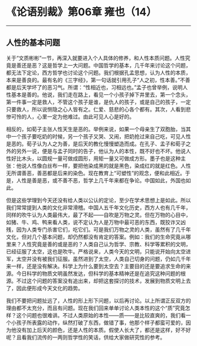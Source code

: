 # 《论语别裁》第06章 雍也（14）

------

## 人性的基本问题

关于“文质彬彬”一节，再深入就要进入个人具体的修养，和人性本质问题。人性究竟是善还是恶？这是哲学上一大问题。中国哲学的基本，几千年来讨论这个问题，都无法下定论，西方哲学也讨论这个问题。我们根据孔孟思想，认为人性的本质，本来是善良的。最有名的《三字经》，第一句话就引用孔子“人之初，性本善。”不善都是后天学坏了的恶习气。所谓：“性相近也，习相远也。”孟子也曾举例，说明人性基本是善的。他说，我们走在路上，看见一个小孩子掉下井里去，第一个念头，第一件事一定是救人，不管这个孩子是谁，是仇人的孩子，或是自己的孩子，一定只要救人，所以说恻隐之心人皆有之。仁爱、慈悲的心各个都有。其次，人看到悲惨可怜的人，心里一定为他难过。由此可见人心是好的。

相反的，如荀子主张人性天生是恶的。举例来说，如果一个母亲生了双胞胎，当其中一个孩子要吃奶的时候，另一个孩子又哭、又闹，把奶抢过来自己吃，可见人性是恶的。荀子认为人之为善，是后天的教化慢慢塑造而成。在孔子、孟子和荀子之外的另外一说，便是与孟子同时的告子，他认为人的本性，既不好也不坏。他说人性好比木头，以圆规一量可做成圆形，用矩一量又可做成方形。墨子也是这种主张：他说人性像白丝布一样，要把他染成黑的就是黑色，染成红的就是红色。人性无所谓善恶，善恶都是后来的染色。现在教育上“可塑性”的观念，便和此相近。于是，人性是善是恶，或不善不恶，哲学上几千年来都在争论。中国如此，外国也如此。

但是这些学理到今天还没有给人类以公认的定论，至少在学术思想上是如此。所以我们常常提到人类的文化非常滑稽。中国人五千年文化历史，西方人也有几千年，同样的吹牛认为人类最伟大，最了不起——自吹是万物之灵。但在万物的心目中，如猪、牛、鸡、鸭来看人类，说不定认为人是万物中最可恶的东西，既狡诈又凶残，因为人类专门杀害它们，吃它们。可是我们万物之灵的人类，虽然有了几千年文化，但对几个基本问题，却仍然都没有肯定的答案。例如：我们的生命究竟从哪里来？人性究竟是善的或是恶的？人类自己认为哲学、宗教、科学等累积的文明，已经征服了太空，这也是吹牛。严格说来，人类今天的文明，只能说开始向太空进军，太空并没有被我们征服。虽然进到了太空，人类自己切身的问题，仍如几千年来一样，还是没有解决。科学上为什么要到太空去？主要目的还是要追求生命的来源。今日科学的物质文明虽然发达，但科学的基本精神还是在追究这种问题的根源。不过这个问题的答案没有追出来，却把这套探讨的技术，发展到物质文明上去了，因此便形成今天文化的趋势。

我们不要把问题扯远了，人性的形上形下问题，以后再讨论。以上所谓正反双方的理由都不太充分，而且有问题。现在我们回来单单讨论人类本性的这个“质”究竟怎样？这个问题也很难讲。不过人类原始的本性——质——是比较直爽的，我们看一个小孩子所表露的动作，纵然打破了东西，做错了事，他那个样子都蛮可爱的，因为他没有加上后天的颜色，还是人性的本质。假使人长大了，都还是这样，好不好呢？且看我们流传的一两则哲学性的笑话，供给大家做研究性的参考。
